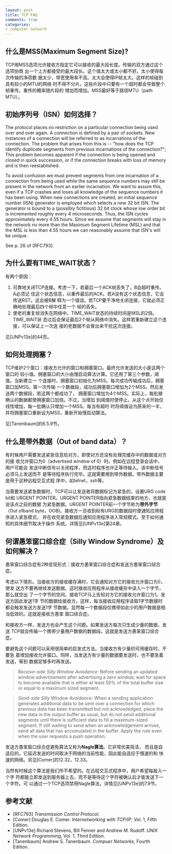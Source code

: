 ```yaml
---
layout: post
title: TCP FAQ
comments: true
categories:
- computer network
---
```


## 什么是MSS(Maximum Segment Size)?

TCP用MSS选项允许接收方指定它可以接收的最大段长度。传输的双方通过这个选项协商
出一个上方都接受的最大段长。这个值太大或太小都不好。太小使得每次传输的净荷数
据太少，带宽使用率不高。太大会使得IP帧太大。这样的帧碰到具有较小的MTU的网络
时不得不分片。这些片段中只要有一个超时都会导致整个帧重传。重传的概率随片段的
增加而增加。MSS最好等于路径MTU（path MTU）。
<!--more-->

## 初始序列号（ISN）如何选择？

The protocol places no restriction on a particular connection being used
over and over again.  A connection is defined by a pair of sockets.  New
instances of a connection will be referred to as incarnations of the
connection.  The problem that arises from this is -- "how does the TCP
identify duplicate segments from previous incarnations of the
connection?"; This problem becomes apparent if the connection is being
opened and closed in quick succession, or if the connection breaks with
loss of memory and is then reestablished.

To avoid confusion we must prevent segments from one incarnation of a
connection from being used while the same sequence numbers may still be
present in the network from an earlier incarnation.  We want to assure
this, even if a TCP crashes and loses all knowledge of the sequence numbers
it has been using.  When new connections are created, an initial sequence
number (ISN) generator is employed which selects a new 32 bit ISN.  The
generator is bound to a (possibly fictitious) 32 bit clock whose low order
bit is incremented roughly every 4 microseconds.  Thus, the ISN cycles
approximately every 4.55 hours.  Since we assume that segments will stay in
the network no more than the Maximum Segment Lifetime (MSL) and that the
MSL is less than 4.55 hours we can reasonably assume that ISN's will be
unique.

See p. 26 of [RFC793].

## 为什么要有TIME_WAIT状态？

有两个原因：

1.  可靠地关闭TCP连接。考虑一下，若最后一个ACK帧丢失了，B会超时重传。A必须记
住这个状态信息，以重传最后的ACK。若A没有这个状态信息，它会传送RST。这会被B解
释为一个错误。若TCP要干净地关闭连接，它就必须正确地处理最后四个帧中任意一个
帧的丢失。
2.  使老的重复帧消失在网络中。TIME_WAIT状态的持续时间是MSL的2倍。TIME_WAIT状
态过后会保证最后2个帧从网络中消失。这样若重新建立这个连接，可以保证上一次连
接的老数据不会冒出来干扰这次连接。

见[UNPv13e]的44页。

## 如何处理拥塞？

TCP维护2个窗口：接收方允许的窗口和拥塞窗口。最终允许发送的大小是这两个窗口的
较小值。拥塞窗口的大小由慢启动算法计算。它还用了第三个参数，阈值。当新建立一
个连接时，拥塞窗口初始化为MSS。每次成功传输成功后，拥塞窗口加MSS。第一次传输
一个数据段，成功后拥塞窗口增加为2个MSS。然后发送两个数据段，若这两个都成功了，
拥塞窗口增加为4个MSS。实际上，每批被确认的数据都使拥塞窗口加倍。不过，当增加
到阈值时便停止。从这个点开始仅线性增加，每一批确认只增加一个MSS。每当有超时
时将阈值设为原来的一半，并将拥塞窗口重新设为MSS，重新开始慢启动算法。

见[Tanenbaum]的6.5.9节。

## 什么是带外数据（Out of band data）？

有时候用户需要发送紧急信息给对方，即使对方还没有处理完缓存中的数据或对方的接
收允许窗口为0（advertised window of 0）时。例如在远程登录会话中，用户可能会
发送中断信号以关闭程序，而这时程序也许正等待输入。该中断信号必须马上发送而不
是等待程序执行完毕。这就需要用到带外数据。带外数据主要是用于这种远程交互式程
序中，如telnet，ssh等。

当需要发送紧急数据时，TCP可以让发送者将数据标记为紧急的，设置URG code bit和
URGENT POINTER。URGENT POINTER指向紧急数据结束的地方，也就是说该点之前的数据
为紧急数据。URGENT POINTER前一个字节称为**带外字节**（Out
ofband byte，OOB)。接收方一旦收到标有URG的数据段时便通知应用程序进入紧急模式，
并在收完紧急数据后通知应用程序进入常规模式。至于如何通知的具体细节取决于操作
系统。详情见[UNPv13e]第24章。

## 何谓愚笨窗口综合症（Silly Window Syndrome）及如何解决？

愚笨窗口综合症有2种变现形式：接收方愚笨窗口综合症和发送方愚笨窗口综合症。

考虑以下情形。当接收方的接收缓存满时，它会通知对方它的接收允许窗口为0，使发
送方不要再继续发送数据。这时接收应用程序从接收缓存中读入一个字节，那么就空出
了一个字节的空间。接收TCP马上告知对方它的接收允许窗口为1。发送方因此发送1字
节的数据给接收方。这样，每当接收应用程序读取1字节数据时都会触发发送方发送1字
节数据。显然每一个数据段仅携带如此少的用户数据是相当低效的。这就是接收方愚笨
窗口综合症。

和接收方一样，发送方也会产生这个问题。如果发送方每次只生成少量的数据，发送
TCP就会传输一个携带少量用户数据的数据段。这就是发送方愚笨窗口综合症。

要避免这个问题可以采用很简单的启发式方法。当接收方有少量的可用缓存时，不要急
着增加接收允许窗口。同样，当发送方有少量的数据要发送时，也不要急着发送，等到
数据足够多时再发送。

> *Receive-side Silly Window Avoidance*: Before sending an updated window
advertisement after advertising a zero window, wait for space to become
available that is either at least 50% of the total buffer size or equal to
a maximum sized segment.

> *Send-side Silly Window Avoidance*: When a sending application generates
additional data to be sent over a connection for which previous data has
been transmitted but not acknowledged, place the new data in the output
buffer as usual, but do not send additional segments until there is
sufficient data to fill a maximum-sized segment. If still waiting to
send when an acknowledgement arrives, send all data that has accumulated in
the buffer. Apply the rule even when the user requests a push
operation.

发送方愚笨窗口综合症避免算法又称为**Nagle算法**。它非常优美简洁，
而且是自适应的。它延迟发送的时间取决于网络的当前性能，因此能自适应于慢速的和
快速的网络。另见[Comer]的12.32，12.33。

当然有时候这个算法是我们所不希望的。在远程交互式程序中，用户希望每敲入一个字
符都能立即发送到服务器上去，而不是等待这个字符被确认后才能发送下一个字符。可
以通过一个TCP选项禁用Nagle算法。详情见[UNPv13e]的7.9节。

## 参考文献

*  [RFC793] _Transmission Control Protocol_.
*  [Comer] Douglas E. Comer. _Internetworking with TCP/IP_, Vol. 1, Fifth Edition.
*  [UNPv13e] Richard Stevens, Bill Fenner and Andrew M. Rudoff. _UNIX Network Programming_, Vol. 1, Third Edition.
*  [Tanenbaum] Andrew S. Tanenbaum. _Compuer Networks_, Fourth Edition.
